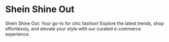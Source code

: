 # Shein Shine Out
 Shein Shine Out: Your go-to for chic fashion! Explore the latest trends, shop effortlessly, and elevate your style with our curated e-commerce experience.

